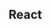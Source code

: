 

<!-- Start src/components/pages/index.js -->

## React

<!-- End src/components/pages/index.js -->

